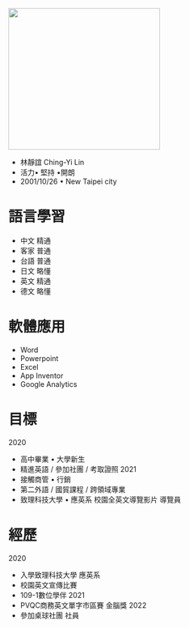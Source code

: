<a href="https://upload.cc/i1/2022/06/11/yALP6S.png"><img src="https://upload.cc/i1/2022/06/11/yALP6S.png" width="300" height="280"></a>
- 林靜誼 Ching-Yi Lin
- 活力• 堅持 •開朗
- 2001/10/26 • New Taipei city
# 語言學習
- 中文 精通
- 客家 普通
- 台語 普通
- 日文 略懂
- 英文 精通
- 德文 略懂

# 軟體應用
- Word
- Powerpoint
- Excel
- App Inventor
- Google Analytics
    
# 目標
2020
   - 高中畢業 • 大學新生
   - 精進英語 / 參加社團 / 考取證照
2021
   - 接觸商管 • 行銷
   - 第二外語 / 國貿課程 / 跨領域專業
   - 致理科技大學 • 應英系 校園全英文導覽影片 導覽員  

# 經歷
2020 
   - 入學致理科技大學 應英系
   - 校園英文宣傳比賽
   - 109-1數位學伴
2021 
   - PVQC商務英文單字市區賽 金腦獎
2022 
   - 參加桌球社團 社員
